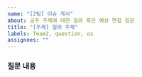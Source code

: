 ```yaml
---
name: "[2팀] 이슈 게시"
about: 금주 주제에 대한 질의 혹은 예상 면접 질문
title: "[주제] 질의 주제"
labels: Team2, question, os
assignees: ""
---
```


### 질문 내용
